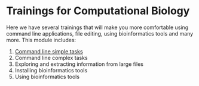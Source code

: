 # Trainings for Computational Biology

Here we have several trainings that will make you more comfortable using command line applications, file editing, using bioinformatics tools and many more. This module includes:

1. [Command line simple tasks](https://github.com/melisound/trainings/blob/main/command_line.md)
2. Command line complex tasks
3. Exploring and extracting information from large files
4. Installing bioinformatics tools
5. Using bioinformatics tools
